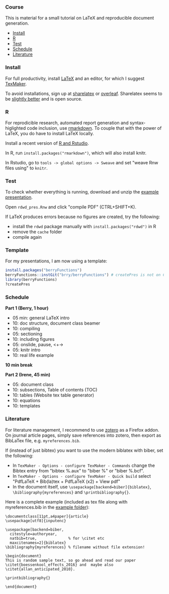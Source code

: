 ### Course

This is material for a small tutorial on LaTeX and reproducible document generation.

* [Install](#install)
* [R](#r)
* [Test](#test)
* [Schedule](#schedule)
* [Literature](#literature)


### Install

For full productivity, install [LaTeX](https://www.latex-project.org/get) 
and an editor, for which I suggest [TexMaker](http://www.xm1math.net/texmaker/download.html).

To avoid installations, sign up at [sharelatex](https://de.sharelatex.com/register) or [overleaf](https://www.overleaf.com/signup).
Sharelatex seems to be [slightly better](https://www.google.de/search?q=sharelatex+vs+overleaf) and is open source.


### R

For reprodicible research, automated report generation and syntax-higlighted code inclusion, use [rmarkdown](http://rmarkdown.rstudio.com/).
To couple that with the power of LaTeX, you do have to install LaTeX locally.

Install a recent version of [R and Rstudio](https://github.com/brry/rhydro#install).

In R, run `install.packages("rmarkdown")`, which will also install knitr.

In Rstudio, go to `tools -> global options -> Sweave` and set "weave Rnw files using" to `knitr`.


### Test

To check whether everything is running, download and unzip the [example presentation](https://github.com/brry/latex/raw/master/PresLatexKnitrExample.zip).

Open `rdwd_pres.Rnw` and click "compile PDF" (CTRL+SHIFT+K).

If LaTeX produces errors because no figures are created, try the following:

* install the `rdwd` package manually with `install.packages("rdwd")` in R
* remove the `cache` folder
* compile again


### Template
For my presentations, I am now using a template:
```R
install.packages("berryFunctions")
berryFunctions::instGit("brry/berryFunctions") # createPres is not on CRAN yet
library(berryFunctions)
?createPres
```


### Schedule

**Part 1 (Berry, 1 hour)**

* 05 min: general LaTeX intro
* 10: doc structure, document class beamer
* 10: compiling
* 05: sectioning
* 10: including figures
* 05: onslide, pause, <+->
* 05: knitr intro
* 10: real life example

**10 min break**

**Part 2 (Irene, 45 min)**

* 05: document class
* 10: subsections, Table of contents (TOC)
* 10: tables (Website tex table generator)
* 10: equations
* 10: templates


### Literature
For literature management, I recommend to use [zotero](https://www.zotero.org/download/) as a Firefox addon.
On journal article pages, simply save references into zotero, then export as BibLaTex file, e.g. `myreferences.bib`.

If (instead of just bibtex) you want to use the modern biblatex with biber, set the following:

* In `TexMaker - Options - configure TexMaker - Commands` change the Bibtex entry from "bibtex %.aux" to "biber %" or "biber %.bcf".
* In `TexMaker - Options - configure TexMaker - Quick build` select "PdfLaTeX + Bib(la)tex + PdfLaTeX (x2) + View pdf"
* In the document itself, use `\usepackage[backend=biber]{biblatex}`, `\bibliography{myreferences}` and `\printbibliography{}`.

Here is a complete example (included as tex file along with myreferences.bib in the [example folder](https://github.com/brry/latex/raw/master/PresLatexKnitrExample.zip)):

```TeX
\documentclass[11pt,a4paper]{article}
\usepackage[utf8]{inputenc}

\usepackage[backend=biber,
  citestyle=authoryear,
  natbib=true,              % for \citet etc
  maxcitenames=2]{biblatex}
\bibliography{myreferences} % filename without file extension!

\begin{document}
This is random sample text, so go ahead and read our paper \citet{boessenkool_effects_2016} and  maybe also
\citet{allan_anticipated_2010}.

\printbibliography{}

\end{document}
```

